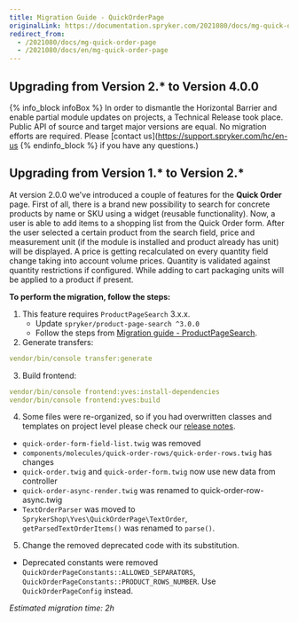 ```yaml
---
title: Migration Guide - QuickOrderPage
originalLink: https://documentation.spryker.com/2021080/docs/mg-quick-order-page
redirect_from:
  - /2021080/docs/mg-quick-order-page
  - /2021080/docs/en/mg-quick-order-page
---
```


## Upgrading from Version 2.* to Version 4.0.0

{% info_block infoBox %}
In order to dismantle the Horizontal Barrier and enable partial module updates on projects, a Technical Release took place. Public API of source and target major versions are equal. No migration efforts are required. Please [contact us](https://support.spryker.com/hc/en-us
{% endinfo_block %} if you have any questions.)

## Upgrading from Version 1.* to Version 2.*
At version 2.0.0 we've introduced a couple of features for the **Quick Order** page.
First of all, there is a brand new possibility to search for concrete products by name or SKU using a widget (reusable functionality). Now, a user is able to add items to a shopping list from the Quick Order form. After the user selected a certain product from the search field, price and measurement unit (if the module is installed and product already has unit) will be displayed. A price is getting recalculated on every quantity field change taking into account volume prices. Quantity is validated against quantity restrictions if configured. While adding to cart packaging units will be applied to a product if present.

**To perform the migration, follow the steps:**
1. This feature requires `ProductPageSearch` 3.x.x.
    * Update `spryker/product-page-search ^3.0.0`
    * Follow the steps from  [Migration guide - ProductPageSearch](/docs/scos/dev/migration-and-integration/202001.0/module-migration-guides/migration-guide-productpagesearch.html).
2. Generate transfers:

```yaml
vendor/bin/console transfer:generate
```
3. Build frontend:

```yaml
vendor/bin/console frontend:yves:install-dependencies  
vendor/bin/console frontend:yves:build
```
4. Some files were re-organized, so if you had overwritten classes and templates on project level please check our [release notes](https://github.com/spryker-shop/quick-order-page/releases).
* `quick-order-form-field-list.twig` was removed
* `components/molecules/quick-order-rows/quick-order-rows.twig` has changes
* `quick-order.twig` and `quick-order-form.twig` now use new data from controller
* `quick-order-async-render.twig` was renamed to quick-order-row-async.twig
* `TextOrderParser` was moved to `SprykerShop\Yves\QuickOrderPage\TextOrder`, `getParsedTextOrderItems()` was renamed to `parse()`.
5. Change the removed deprecated code with its substitution.
* Deprecated constants were removed `QuickOrderPageConstants::ALLOWED_SEPARATORS`, `QuickOrderPageConstants::PRODUCT_ROWS_NUMBER`. Use `QuickOrderPageConfig` instead.

*Estimated migration time: 2h*

